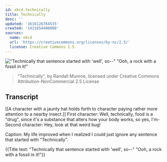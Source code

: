 ```yaml
---
id: xkcd.technically
title: Technically
desc: ''
updated: '1616126764535'
created: '1421654400000'
sources:
  name: xkcd
  url: 'https://creativecommons.org/licenses/by-nc/2.5/'
  license: Creative Commons 2.5
---
```

!["Technically that sentence started with 'well', so--" "Ooh, a rock with a fossil in it!"](https://imgs.xkcd.com/comics/technically.png)
> "Technically", by Randall Munroe, licensed under Creative Commons Attribution-NonCommercial 2.5 License

## Transcript
[[A character with a jaunty hat holds forth to character paying rather more attention to a nearby insect.]]
First character: Well, technically, food is a "drug", since it's a substance that alters how your body works, so yes, I'm-
Second character: Hey, look at that weird bug!

Caption: My life improved when I realized I could just ignore any sentence that started with "Technically".

{{Title text: "Technically that sentence started with 'well', so--" "Ooh, a rock with a fossil in it!"}}
